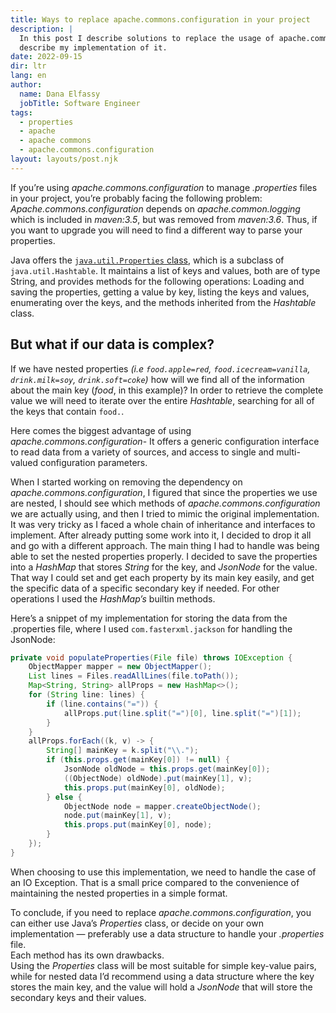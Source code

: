 ```yaml
---
title: Ways to replace apache.commons.configuration in your project
description: |
  In this post I describe solutions to replace the usage of apache.commons.configuration and
  describe my implementation of it.
date: 2022-09-15
dir: ltr
lang: en
author:
  name: Dana Elfassy
  jobTitle: Software Engineer
tags:
  - properties
  - apache
  - apache commons
  - apache.commons.configuration
layout: layouts/post.njk
---
```

If you’re using *apache.commons.configuration* to manage *.properties* files in your project, you’re probably facing the following problem:
*Apache.commons.configuration* depends on *apache.common.logging* which is included in *maven:3.5*, but was removed from *maven:3.6*.
Thus, if you want to upgrade you will need to find a different way to parse your properties.

Java offers the [`java.util.Properties` class](https://docs.oracle.com/javase/tutorial/essential/environment/properties.html), which is a subclass of `java.util.Hashtable`.
It maintains a list of keys and values, both are of type String, and provides methods for the following operations:
Loading and saving the properties, getting a value by key, listing the keys and values, enumerating over the keys, and the methods inherited from the *Hashtable* class.

## But what if our data is complex?
If we have nested properties *(i.e `food.apple=red`, `food.icecream=vanilla`, `drink.milk=soy`, `drink.soft=coke`)* how will we find all of the information about the main key (*food*, in this example)?
In order to retrieve the complete value we will need to iterate over the entire *Hashtable*, searching for all of the keys that contain `food.`.

Here comes the biggest advantage of using *apache.commons.configuration*-
It offers a generic configuration interface to read data from a variety of sources, and access to single and multi-valued configuration parameters.

When I started working on removing the dependency on *apache.commons.configuration*, I figured that since the properties we use are nested, I should see which methods of *apache.commons.configuration* we are actually using, and then I tried to mimic the original implementation. It was very tricky as I faced a whole chain of inheritance and interfaces to implement.
After already putting some work into it, I decided to drop it all and go with a different approach. The main thing I had to handle was being able to set the nested properties properly.
I decided to save the properties into a *HashMap* that stores *String* for the key, and *JsonNode* for the value.
That way I could set and get each property by its main key easily, and get the specific data of a specific secondary key if needed. For other operations I used the *HashMap’s* builtin methods.

Here’s a snippet of my implementation for storing the data from the .properties file, where I used `com.fasterxml.jackson` for handling the JsonNode:

```java
private void populateProperties(File file) throws IOException {
    ObjectMapper mapper = new ObjectMapper();
    List lines = Files.readAllLines(file.toPath());
    Map<String, String> allProps = new HashMap<>();
    for (String line: lines) {
        if (line.contains("=")) {
            allProps.put(line.split("=")[0], line.split("=")[1]);
        }
    }
    allProps.forEach((k, v) -> {
        String[] mainKey = k.split("\\.");
        if (this.props.get(mainKey[0]) != null) {
            JsonNode oldNode = this.props.get(mainKey[0]);
            ((ObjectNode) oldNode).put(mainKey[1], v);
            this.props.put(mainKey[0], oldNode);
        } else {
            ObjectNode node = mapper.createObjectNode();
            node.put(mainKey[1], v);
            this.props.put(mainKey[0], node);
        }
    });
}
```

When choosing to use this implementation, we need to handle the case of an IO Exception. That is a small price compared to the convenience of maintaining the nested properties in a simple format.

To conclude, if you need to replace *apache.commons.configuration*, you can either use Java’s *Properties* class, or decide on your own implementation — preferably use a data structure to handle your *.properties* file.  
Each method has its own drawbacks.  
Using the *Properties* class will be most suitable for simple key-value pairs, while for nested data I’d recommend using a data structure where the key stores the main key, and the value will hold a *JsonNode* that will store the secondary keys and their values.

